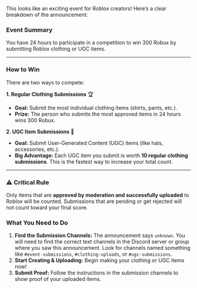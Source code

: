 This looks like an exciting event for Roblox creators! Here’s a clear breakdown of the announcement:

### Event Summary

You have 24 hours to participate in a competition to win 300 Robux by submitting Roblox clothing or UGC items.

---

### How to Win

There are two ways to compete:

**1. Regular Clothing Submissions** 🏆
*   **Goal:** Submit the most individual clothing items (shirts, pants, etc.).
*   **Prize:** The person who submits the most approved items in 24 hours wins 300 Robux.

**2. UGC Item Submissions** 💎
*   **Goal:** Submit User-Generated Content (UGC) items (like hats, accessories, etc.).
*   **Big Advantage:** Each UGC item you submit is worth **10 regular clothing submissions**. This is the fastest way to increase your total count.

---

### **⚠️ Critical Rule**

Only items that are **approved by moderation and successfully uploaded** to Roblox will be counted. Submissions that are pending or get rejected will not count toward your final score.

### What You Need to Do

1.  **Find the Submission Channels:** The announcement says `⁠unknown`. You will need to find the correct text channels in the Discord server or group where you saw this announcement. Look for channels named something like `#event-submissions`, `#clothing-uploads`, or `#ugc-submissions`.
2.  **Start Creating & Uploading:** Begin making your clothing or UGC items now!
3.  **Submit Proof:** Follow the instructions in the submission channels to show proof of your uploaded items.